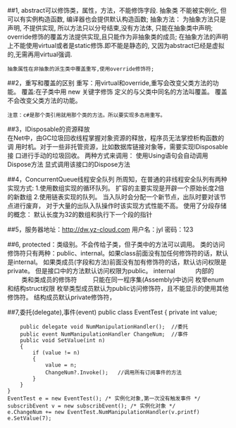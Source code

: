 ##1, abstract可以修饰类，属性，方法，不能修饰字段.
	抽象类
		不能被实例化, 但可以有实例构造函数,
		编译器也会提供默认构造函数;
	抽象方法：
		为抽象方法只是声明, 不提供实现, 所以方法只以分号结束,没有方法体,
		只能在抽象类中声明;
	override修饰的覆盖方法提供实现,且只能作为非抽象类的成员;
	在抽象方法的声明上不能使用virtual或者是static修饰.即不能是静态的,
	又因为abstract已经是虚拟的,无需再用virtual强调. 

	抽象属性在非抽象的派生类中覆盖重写,使用override修饰符;
	
##2，重写和覆盖的区别
	重写：用virtual和override,重写会改变父类方法的功能。
	覆盖:在子类中用 new 关键字修饰 定义的与父类中同名的方法叫覆盖。
		覆盖不会改变父类方法的功能。
		
	注意：c#是那个类引用就用那个类的方法。所以要实现多态用重写。
	
##3，IDisposable的资源释放	
	在Net中，由GC垃圾回收线程掌握对象资源的释放，程序员无法掌控析构函数的调
	用时机。对于一些非托管资源，比如数据库链接对象等，需要实现IDisposable接
	口进行手动的垃圾回收。
	两种方式来调用：
		使用Using语句会自动调用Dispose方法
		显式调用该接口的Dispose方法
		
##4，ConcurrentQueue线程安全队列
	所周知，在普通的非线程安全队列有两种实现方式:
		1.使用数组实现的循环队列。
			扩容的主要实现是开辟一个原始长度2倍的新数组
		2.使用链表实现的队列。
			当入队时会分配一个新节点，出队时要对该节点进行废弃，
			对于大量的出队入队操作时该实现方式性能不高。
	使用了分段存储的概念：
		默认长度为32的数组和执行下一个段的指针
		
##5，服务器地址：http://dw.yz-cloud.com   用户名：jyl 密码：123

##6, protected：类级别。不会传给子类，但子类中的方法可以调用。
	类的访问修饰符只有两种：public、internal。如果class前面没有加任何修饰符的话，默认是internal。
	如果类成员(字段和方法)前面没有加有修饰符的话，默认访问权限是private。
	但是接口中的方法默认访问权限为public。
	internal　　　 内部的 　　  类和类成员的修饰符 　　   只能在同一程序集(Assembly)中访问
	枚举enum和结构struct权限
		枚举类型成员默认为public访问修饰符，且不能显示的使用其他修饰符。
		结构成员默认private修饰符，
		
##7,委托(delegate),事件(event)
    public class EventTest
    {
        private int value;

        public delegate void NumManipulationHandler();  //委托
        public event NumManipulationHandler ChangeNum;	//事件
		public void SetValue(int n)
        {
            if (value != n)
            {
                value = n;
                ChangeNum?.Invoke();   //调用所有订阅事件的方法
            }
        }
	}
	EventTest e = new EventTest(); /* 实例化对象,第一次没有触发事件 */
	subscribEvent v = new subscribEvent(); /* 实例化对象 */
	e.ChangeNum += new EventTest.NumManipulationHandler(v.printf)
	e.SetValue(7);

















